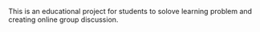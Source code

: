 This is an educational project for students to solove learning problem and creating online group discussion.
